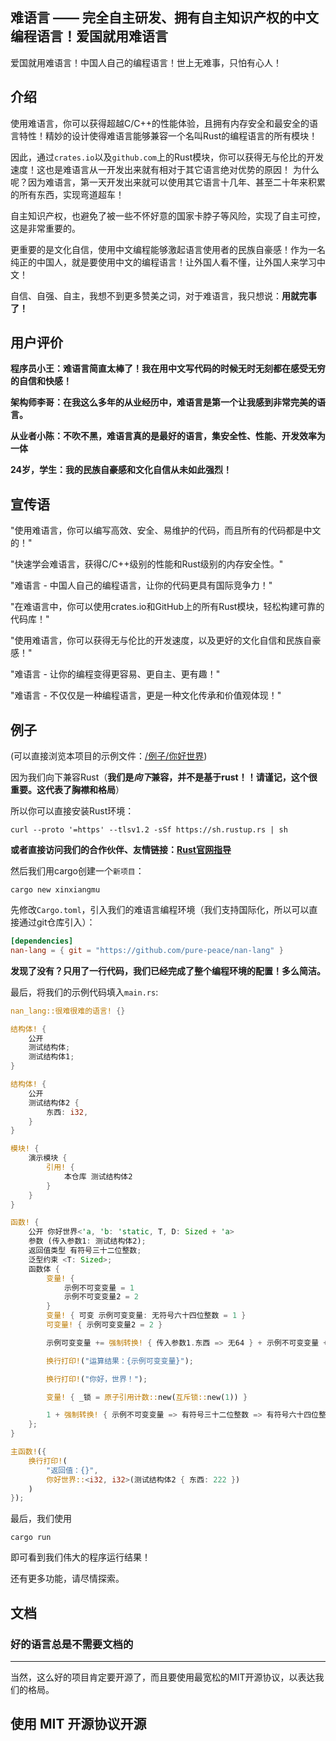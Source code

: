 ## 难语言 —— 完全自主研发、拥有自主知识产权的中文编程语言！爱国就用难语言

爱国就用难语言！中国人自己的编程语言！世上无难事，只怕有心人！

## 介绍

使用难语言，你可以获得超越C/C++的性能体验，且拥有内存安全和最安全的语言特性！精妙的设计使得难语言能够兼容一个名叫Rust的编程语言的所有模块！

因此，通过`crates.io`以及`github.com`上的Rust模块，你可以获得无与伦比的开发速度！这也是难语言从一开发出来就有相对于其它语言绝对优势的原因！
为什么呢？因为难语言，第一天开发出来就可以使用其它语言十几年、甚至二十年来积累的所有东西，实现弯道超车！

自主知识产权，也避免了被一些不怀好意的国家卡脖子等风险，实现了自主可控，这是非常重要的。

更重要的是文化自信，使用中文编程能够激起语言使用者的民族自豪感！作为一名纯正的中国人，就是要使用中文的编程语言！让外国人看不懂，让外国人来学习中文！

自信、自强、自主，我想不到更多赞美之词，对于难语言，我只想说：**用就完事了！**

## 用户评价

**程序员小王：难语言简直太棒了！我在用中文写代码的时候无时无刻都在感受无穷的自信和快感！**

**架构师李哥：在我这么多年的从业经历中，难语言是第一个让我感到非常完美的语言。**

**从业者小陈：不吹不黑，难语言真的是最好的语言，集安全性、性能、开发效率为一体**

**24岁，学生：我的民族自豪感和文化自信从未如此强烈！**

## 宣传语

"使用难语言，你可以编写高效、安全、易维护的代码，而且所有的代码都是中文的！"

"快速学会难语言，获得C/C++级别的性能和Rust级别的内存安全性。"

"难语言 - 中国人自己的编程语言，让你的代码更具有国际竞争力！"

"在难语言中，你可以使用crates.io和GitHub上的所有Rust模块，轻松构建可靠的代码库！"

"使用难语言，你可以获得无与伦比的开发速度，以及更好的文化自信和民族自豪感！"

"难语言 - 让你的编程变得更容易、更自主、更有趣！"

"难语言 - 不仅仅是一种编程语言，更是一种文化传承和价值观体现！"

## 例子

(可以直接浏览本项目的示例文件：[/例子/你好世界](./例子/你好世界/源文件/主程序.rs))

因为我们向下兼容Rust（**我们是*向下*兼容，并不是基于rust！！请谨记，这个很重要。这代表了胸襟和格局**）

所以你可以直接安装Rust环境：

```shell
curl --proto '=https' --tlsv1.2 -sSf https://sh.rustup.rs | sh
```

**或者直接访问我们的合作伙伴、友情链接：[Rust官网指导](https://www.rust-lang.org/learn/get-started)**

然后我们用cargo创建一个`新项目`：

```shell
cargo new xinxiangmu
```

先修改`Cargo.toml`，引入我们的难语言编程环境（我们支持国际化，所以可以直接通过git仓库引入）：

```toml
[dependencies]
nan-lang = { git = "https://github.com/pure-peace/nan-lang" }
```

**发现了没有？只用了一行代码，我们已经完成了整个编程环境的配置！多么简洁。**

最后，将我们的示例代码填入`main.rs`:

```rust
nan_lang::很难很难的语言! {}

结构体! {
    公开
    测试结构体;
    测试结构体1;
}

结构体! {
    公开
    测试结构体2 {
        东西: i32,
    }
}

模块! {
    演示模块 {
        引用! {
            本仓库 测试结构体2
        }
    }
}

函数! {
    公开 你好世界<'a, 'b: 'static, T, D: Sized + 'a>
    参数 (传入参数1: 测试结构体2);
    返回值类型 有符号三十二位整数;
    泛型约束 <T: Sized>;
    函数体 {
        变量! {
            示例不可变变量 = 1
            示例不可变变量2 = 2
        }
        变量! { 可变 示例可变变量: 无符号六十四位整数 = 1 }
        可变量! { 示例可变变量2 = 2 }

        示例可变变量 += 强制转换! { 传入参数1.东西 => 无64 } + 示例不可变变量 + 示例不可变变量2 + 示例可变变量2;

        换行打印!("运算结果：{示例可变变量}");

        换行打印!("你好，世界！");

        变量! { _锁 = 原子引用计数::new(互斥锁::new(1)) }

        1 + 强制转换! { 示例不可变变量 => 有符号三十二位整数 => 有符号六十四位整数 => 有符号三十二位整数 }
    };
}

主函数!({
    换行打印!(
        "返回值：{}",
        你好世界::<i32, i32>(测试结构体2 { 东西: 222 })
    )
});

```

最后，我们使用

```
cargo run
```

即可看到我们伟大的程序运行结果！

还有更多功能，请尽情探索。

## 文档

### 好的语言总是不需要文档的

---

当然，这么好的项目肯定要开源了，而且要使用最宽松的MIT开源协议，以表达我们的格局。

## 使用 MIT 开源协议开源

